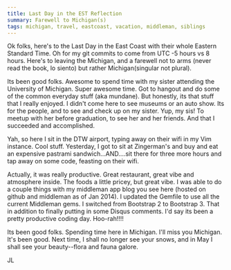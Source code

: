 ```yaml
---
title: Last Day in the EST Reflection
summary: Farewell to Michigan(s)
tags: michigan, travel, eastcoast, vacation, middleman, siblings
---
```


Ok folks, here's to the Last Day in the East Coast with their whole Eastern Standard Time.  Oh for my git commits to come from UTC -5 hours vs 8 hours.  Here's to leaving the Michigan, and a farewell not to arms (never read the book, lo siento) but rather Michigan(singular not plural).

Its been good folks.  Awesome to spend time with my sister attending the University of Michigan.  Super awesome time. Got to hangout and do some of the common everyday stuff (aka mundane). But honestly, its that stuff that I really enjoyed.  I didn't come here to see museums or an auto show. Its for the people, and to see and check up on my sister.  Yup, my sis! To meetup with her before graduation, to see her and her friends.  And that I succeeded and accomplished.

Yah, so here I sit in the DTW airport, typing away on their wifi in my Vim instance.  Cool stuff.  Yesterday, I got to sit at Zingerman's and buy and eat an expensive pastrami sandwich...AND....sit there for three more hours and tap away on some code, feasting on their wifi.

Actually, it was really productive.  Great restaurant, great vibe and atmosphere inside.  The foods a little pricey, but great vibe.  I was able to do a couple things with my middleman app blog you see here (hosted on github and middleman as of Jan 2014).  I updated the Gemfile to use all the current Middleman gems.  I switched from Bootstrap 2 to Bootstrap 3.  That in addition to finally putting in some Disqus comments.  I'd say its been a pretty productive coding day.  Hoo-rah!!!!

Its been good folks. Spending time here in Michigan.  I'll miss you Michigan. It's been good.  Next time, I shall no longer see your snows, and in May I shall see your beauty--flora and fauna galore.


JL
